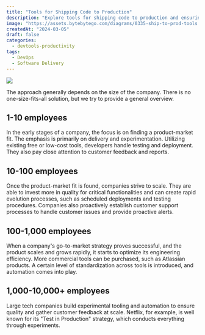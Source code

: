 ```yaml
---
title: "Tools for Shipping Code to Production"
description: "Explore tools for shipping code to production and ensuring code quality."
image: "https://assets.bytebytego.com/diagrams/0335-ship-to-prod-tools.png"
createdAt: "2024-03-05"
draft: false
categories:
  - devtools-productivity
tags:
  - DevOps
  - Software Delivery
---
```


![](https://assets.bytebytego.com/diagrams/0335-ship-to-prod-tools.png)

The approach generally depends on the size of the company. There is no one-size-fits-all solution, but we try to provide a general overview.

## 1-10 employees

In the early stages of a company, the focus is on finding a product-market fit. The emphasis is primarily on delivery and experimentation. Utilizing existing free or low-cost tools, developers handle testing and deployment. They also pay close attention to customer feedback and reports.

## 10-100 employees

Once the product-market fit is found, companies strive to scale. They are able to invest more in quality for critical functionalities and can create rapid evolution processes, such as scheduled deployments and testing procedures. Companies also proactively establish customer support processes to handle customer issues and provide proactive alerts.

## 100-1,000 employees

When a company's go-to-market strategy proves successful, and the product scales and grows rapidly, it starts to optimize its engineering efficiency. More commercial tools can be purchased, such as Atlassian products. A certain level of standardization across tools is introduced, and automation comes into play.

## 1,000-10,000+ employees

Large tech companies build experimental tooling and automation to ensure quality and gather customer feedback at scale. Netflix, for example, is well known for its "Test in Production" strategy, which conducts everything through experiments.
